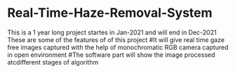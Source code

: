 # Real-Time-Haze-Removal-System
This is a 1 year long project startes in Jan-2021 and will end in Dec-2021
These are some of the features of of this project
#It will give real time gaze free images captured with the help of monochromatic RGB camera captured in open environment
#The software part will show the image processed atcdifferent stages of algorithm  
